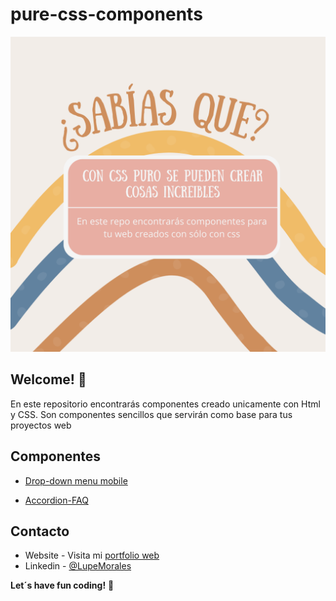 # pure-css-components
![Logo|10](./scr/assets/img.png)


## Welcome! 👋

En este repositorio encontrarás componentes creado unicamente con Html y CSS. Son componentes sencillos que servirán como base para tus proyectos web



## Componentes

  - [Drop-down menu mobile](#) 
  <!-- ![Drop-down menu mobile|10](./scr/assets/drop-down-mobile.png) -->
  - [Accordion-FAQ](https://codepen.io/lupeMorales/pen/gOQGvQz) 
<!--   ![Accordion FAQ](./scr/assets/accordion-FAQ.png) -->



## Contacto

- Website - Visita mi [portfolio web](https://lupemorales.github.io/portfolio/)
- Linkedin - [@LupeMorales](https://www.linkedin.com/in/lupe-morales/)

**Let´s have fun coding!** 🚀